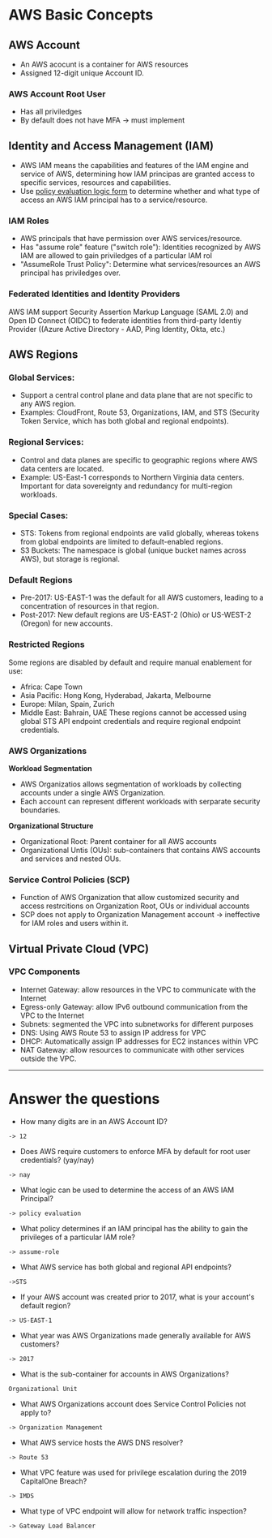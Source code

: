 # AWS Basic Concepts

## AWS Account
- An AWS acocunt is a container for AWS resources
- Assigned 12-digit unique Account ID.
### AWS Account Root User
- Has all priviledges
- By default does not have MFA -> must implement

## Identity and Access Management (IAM)
- AWS IAM means the capabilities and features of the IAM engine and service of AWS, determining how IAM principas are granted access to specific services, resources and capabilities.
- Use [policy evaluation logic form](https://docs.aws.amazon.com/IAM/latest/UserGuide/reference_policies_evaluation-logic.html) to determine whether and what type of access an AWS IAM principal has to a service/resource.

### IAM Roles
- AWS principals that have permission over AWS services/resource.
- Has "assume role" feature ("switch role"): Identities recognized by AWS IAM are allowed to gain priviledges of a particular IAM rol
- "AssumeRole Trust Policy": Determine what services/resources an AWS principal has priviledges over.

### Federated Identities and Identity Providers
AWS IAM support Security Assertion Markup Language (SAML 2.0) and Open ID Connect (OIDC) to federate identities from third-party Identiy Provider ((Azure Active Directory - AAD, Ping Identity, Okta, etc.)

## AWS Regions
### Global Services:
- Support a central control plane and data plane that are not specific to any AWS region.
- Examples: CloudFront, Route 53, Organizations, IAM, and STS (Security Token Service, which has both global and regional endpoints).

### Regional Services:
- Control and data planes are specific to geographic regions where AWS data centers are located.
- Example: US-East-1 corresponds to Northern Virginia data centers.
Important for data sovereignty and redundancy for multi-region workloads.

### Special Cases:
- STS: Tokens from regional endpoints are valid globally, whereas tokens from global endpoints are limited to default-enabled regions.
- S3 Buckets: The namespace is global (unique bucket names across AWS), but storage is regional.

### Default Regions
- Pre-2017: US-EAST-1 was the default for all AWS customers, leading to a concentration of resources in that region.
- Post-2017: New default regions are US-EAST-2 (Ohio) or US-WEST-2 (Oregon) for new accounts.

### Restricted Regions
Some regions are disabled by default and require manual enablement for use:
- Africa: Cape Town
- Asia Pacific: Hong Kong, Hyderabad, Jakarta, Melbourne
- Europe: Milan, Spain, Zurich
- Middle East: Bahrain, UAE
These regions cannot be accessed using global STS API endpoint credentials and require regional endpoint credentials.

### AWS Organizations
**Workload Segmentation**
- AWS Organizatios allows segmentation of workloads by collecting accounts under a single AWS Organization.
- Each account can represent different workloads with serparate security boundaries.

**Organizational Structure**
- Organizational Root: Parent container for all AWS accounts
- Organizational Untis (OUs): sub-containers that contains AWS accounts and services and nested OUs.

### Service Control Policies (SCP)
- Function of AWS Organization that allow customized security and access restrcitions on Organization Root, OUs or individual accounts
- SCP does not apply to Organization Management account -> ineffective for IAM roles and users within it.

## Virtual Private Cloud (VPC)
### VPC Components
- Internet Gateway: allow resources in the VPC to communicate with the Internet 
- Egress-only Gateway: allow 
IPv6 outbound communication from the VPC to the Internet 
- Subnets: segmented the VPC into subnetworks for 
different purposes 
- DNS: Using AWS Route 53 to assign IP address for VPC 
- DHCP: Automatically assign IP 
addresses for EC2 instances within VPC
- NAT Gateway: allow resources to communicate with other services outside the VPC.

-----
# Answer the questions
- How many digits are in an AWS Account ID?

`-> 12`

- Does AWS require customers to enforce MFA by default for root user credentials? (yay/nay)

`-> nay`

- What logic can be used to determine the access of an AWS IAM Principal?

`-> policy evaluation`

- What policy determines if an IAM principal has the ability to gain the privileges of a particular IAM role?

`-> assume-role`

- What AWS service has both global and regional API endpoints?

`->STS`

- If your AWS account was created prior to 2017, what is your account's default region?

`-> US-EAST-1`

- What year was AWS Organizations made generally available for AWS customers?

`-> 2017`

- What is the sub-container for accounts in AWS Organizations?

`Organizational Unit`

- What AWS Organizations account does Service Control Policies not apply to?

`-> Organization Management`

- What AWS service hosts the AWS DNS resolver?

`-> Route 53`

- What VPC feature was used for privilege escalation during the 2019 CapitalOne Breach?

`-> IMDS`

- What type of VPC endpoint will allow for network traffic inspection?

`-> Gateway Load Balancer`
